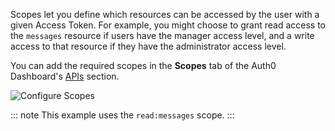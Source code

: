Scopes let you define which resources can be accessed by the user with a given Access Token. For example, you might choose to grant read access to the `messages` resource if users have the manager access level, and a write access to that resource if they have the administrator access level. 

You can add the required scopes in the **Scopes** tab of the Auth0 Dashboard's [APIs](${manage_url}/#/apis) section.

![Configure Scopes](/media/articles/server-apis/configure-scopes.png)

::: note
This example uses the `read:messages` scope.
:::

